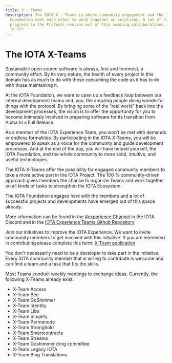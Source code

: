 ```yaml
---
title: X - Teams
description: The IOTA X - Teams is where community engagement and the IOTA
  Foundation meet each other to work together on solutions. A lot of real
  progress in the Protocol evolves out of this amazing collaborations. Take part
  in it!
---
```


# The IOTA X-Teams

Sustainable open source software is always, first and foremost, a community effort. By its very nature, the health of every project in this domain has as much to do with those consuming the code as it has to do with those maintaining it.

At the IOTA Foundation, we want to open up a feedback loop between our internal development teams and, you, the amazing people doing wonderful things with the protocol. By bringing some of the “real world” back into the development processes, the vision is to offer the opportunity for you to become intimately involved in preparing software for its transition from Alpha to a Full Release.

As a member of the IOTA Experience Team, you won’t be met with demands or endless formalities. By participating in the IOTA X-Teams, you will be empowered to speak as a voice for the community and guide development processes. And at the end of the day, you will have helped yourself, the IOTA Foundation, and the whole community to more solid, intuitive, and useful technologies.

The IOTA X-Teams offer the possibility for engaged community members to take a more active part in the IOTA Project. The 100 % community-driven approach gives members the chance to organize Teams and work together on all kinds of tasks to strengthen the IOTA Ecosystem.

The IOTA Foundation engages here with the members and a lot of successful projects and developments have emerged out of this space already.

More information can be found in the [#experience Channel](https://discord.com/channels/397872799483428865/701857063923351582) in the IOTA Discord and in the [IOTA Experience Teams Github Repository](https://github.com/iota-community/IOTA-eXperience-Team)

Join our initiatives to improve the IOTA Experience. We want to invite community members to get involved with this initiative. If you are interested in contributing please complete this form: [X-Team application](https://docs.google.com/forms/d/e/1FAIpQLScBFw-xPHy1s8W3RnA3MFAni590p4VlGBXi75obGWUzUoB59A/viewform)

You don't necessarily need to be a developer to take part in the initiative. Every IOTA community member that is willing to contribute is welcome and can find a team and a task that fits the skills.

Most Teams conduct weekly meetings to exchange ideas. Currently, the following X-Teams already exist:

- X-Team Access
- X-Team Bee
- X-Team GoShimmer
- X-Team Identity
- X-Team Libs
- X-Team Simplify
- X-Team Permanode
- X-Team Stronghold
- X-Team Smartcontracts
- X-Team Streams
- X-Team Goshimmer drng committee
- X-Team Legacy IOTA
- X-Team Blog Translations
